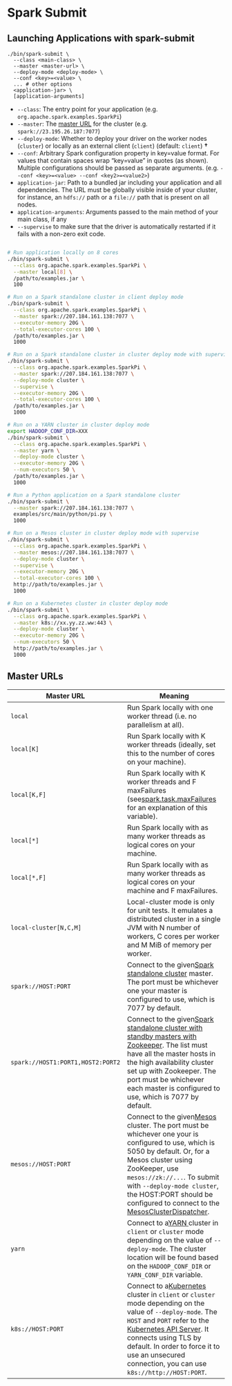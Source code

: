 # Spark Submit

## Launching Applications with spark-submit

```
./bin/spark-submit \
  --class <main-class> \
  --master <master-url> \
  --deploy-mode <deploy-mode> \
  --conf <key>=<value> \
  ... # other options
  <application-jar> \
  [application-arguments]
```

* `--class`: The entry point for your application (e.g. `org.apache.spark.examples.SparkPi`)
* `--master`: The [master URL](https://spark.apache.org/docs/latest/submitting-applications.html#master-urls) for the cluster (e.g. `spark://23.195.26.187:7077`)
* `--deploy-mode`: Whether to deploy your driver on the worker nodes (`cluster`) or locally as an external client (`client`) (default: `client`) **†**
* `--conf`: Arbitrary Spark configuration property in key=value format. For values that contain spaces wrap “key=value” in quotes (as shown). Multiple configurations should be passed as separate arguments. (e.g. `--conf <key>=<value> --conf <key2>=<value2>`)
* `application-jar`: Path to a bundled jar including your application and all dependencies. The URL must be globally visible inside of your cluster, for instance, an `hdfs://` path or a `file://` path that is present on all nodes.
* `application-arguments`: Arguments passed to the main method of your main class, if any
* `--supervise` to make sure that the driver is automatically restarted if it fails with a non-zero exit code.

```bash

# Run application locally on 8 cores
./bin/spark-submit \
  --class org.apache.spark.examples.SparkPi \
  --master local[8] \
  /path/to/examples.jar \
  100

# Run on a Spark standalone cluster in client deploy mode
./bin/spark-submit \
  --class org.apache.spark.examples.SparkPi \
  --master spark://207.184.161.138:7077 \
  --executor-memory 20G \
  --total-executor-cores 100 \
  /path/to/examples.jar \
  1000

# Run on a Spark standalone cluster in cluster deploy mode with supervise
./bin/spark-submit \
  --class org.apache.spark.examples.SparkPi \
  --master spark://207.184.161.138:7077 \
  --deploy-mode cluster \
  --supervise \
  --executor-memory 20G \
  --total-executor-cores 100 \
  /path/to/examples.jar \
  1000

# Run on a YARN cluster in cluster deploy mode
export HADOOP_CONF_DIR=XXX
./bin/spark-submit \
  --class org.apache.spark.examples.SparkPi \
  --master yarn \
  --deploy-mode cluster \
  --executor-memory 20G \
  --num-executors 50 \
  /path/to/examples.jar \
  1000

# Run a Python application on a Spark standalone cluster
./bin/spark-submit \
  --master spark://207.184.161.138:7077 \
  examples/src/main/python/pi.py \
  1000

# Run on a Mesos cluster in cluster deploy mode with supervise
./bin/spark-submit \
  --class org.apache.spark.examples.SparkPi \
  --master mesos://207.184.161.138:7077 \
  --deploy-mode cluster \
  --supervise \
  --executor-memory 20G \
  --total-executor-cores 100 \
  http://path/to/examples.jar \
  1000

# Run on a Kubernetes cluster in cluster deploy mode
./bin/spark-submit \
  --class org.apache.spark.examples.SparkPi \
  --master k8s://xx.yy.zz.ww:443 \
  --deploy-mode cluster \
  --executor-memory 20G \
  --num-executors 50 \
  http://path/to/examples.jar \
  1000
```

## Master URLs


| Master URL | Meaning |
| - | - |
| `local` | Run Spark locally with one worker thread (i.e. no parallelism at all). |
| `local[K]` | Run Spark locally with K worker threads (ideally, set this to the number of cores on your machine). |
| `local[K,F]` | Run Spark locally with K worker threads and F maxFailures (see[spark.task.maxFailures](https://spark.apache.org/docs/latest/configuration.html#scheduling) for an explanation of this variable). |
| `local[*]` | Run Spark locally with as many worker threads as logical cores on your machine. |
| `local[*,F]` | Run Spark locally with as many worker threads as logical cores on your machine and F maxFailures. |
| `local-cluster[N,C,M]` | Local-cluster mode is only for unit tests. It emulates a distributed cluster in a single JVM with N number of workers, C cores per worker and M MiB of memory per worker. |
| `spark://HOST:PORT` | Connect to the given[Spark standalone cluster](https://spark.apache.org/docs/latest/spark-standalone.html) master. The port must be whichever one your master is configured to use, which is 7077 by default. |
| `spark://HOST1:PORT1,HOST2:PORT2` | Connect to the given[Spark standalone cluster with standby masters with Zookeeper](https://spark.apache.org/docs/latest/spark-standalone.html#standby-masters-with-zookeeper). The list must have all the master hosts in the high availability cluster set up with Zookeeper. The port must be whichever each master is configured to use, which is 7077 by default. |
| `mesos://HOST:PORT` | Connect to the given[Mesos](https://spark.apache.org/docs/latest/running-on-mesos.html) cluster. The port must be whichever one your is configured to use, which is 5050 by default. Or, for a Mesos cluster using ZooKeeper, use `mesos://zk://...`. To submit with `--deploy-mode cluster`, the HOST:PORT should be configured to connect to the [MesosClusterDispatcher](https://spark.apache.org/docs/latest/running-on-mesos.html#cluster-mode). |
| `yarn` | Connect to a[YARN ](https://spark.apache.org/docs/latest/running-on-yarn.html)cluster in `client` or `cluster` mode depending on the value of `--deploy-mode`. The cluster location will be found based on the `HADOOP_CONF_DIR` or `YARN_CONF_DIR` variable. |
| `k8s://HOST:PORT` | Connect to a[Kubernetes](https://spark.apache.org/docs/latest/running-on-kubernetes.html) cluster in `client` or `cluster` mode depending on the value of `--deploy-mode`. The `HOST` and `PORT` refer to the [Kubernetes API Server](https://kubernetes.io/docs/reference/generated/kube-apiserver/). It connects using TLS by default. In order to force it to use an unsecured connection, you can use `k8s://http://HOST:PORT`. |

